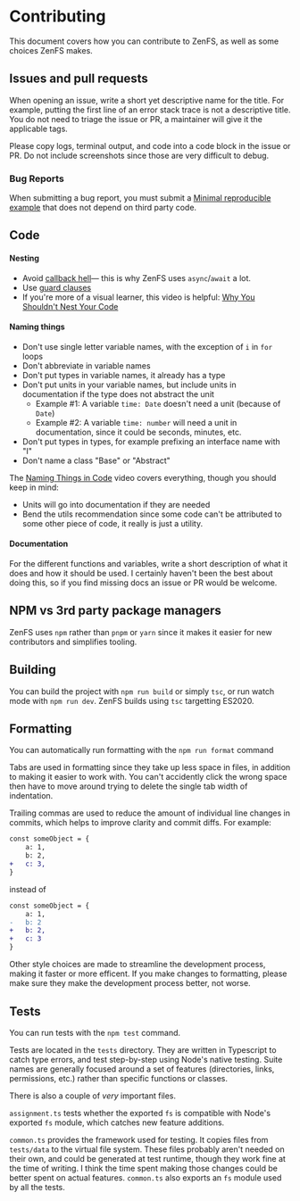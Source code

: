 # Contributing

This document covers how you can contribute to ZenFS, as well as some choices ZenFS makes.

## Issues and pull requests

When opening an issue, write a short yet descriptive name for the title. For example, putting the first line of an error stack trace is not a descriptive title. You do not need to triage the issue or PR, a maintainer will give it the applicable tags.

Please copy logs, terminal output, and code into a code block in the issue or PR. Do not include screenshots since those are very difficult to debug.

### Bug Reports

When submitting a bug report, you must submit a [Minimal reproducible example](https://en.wikipedia.org/wiki/Minimal_reproducible_example) that does not depend on third party code.

## Code

#### Nesting

- Avoid [callback hell](http://callbackhell.com/)— this is why ZenFS uses `async`/`await` a lot.
- Use [guard clauses](<https://en.wikipedia.org/wiki/Guard_(computer_science)>)
- If you're more of a visual learner, this video is helpful: [Why You Shouldn't Nest Your Code](https://youtu.be/CFRhGnuXG-4)

#### Naming things

- Don't use single letter variable names, with the exception of `i` in `for` loops
- Don't abbreviate in variable names
- Don't put types in variable names, it already has a type
- Don't put units in your variable names, but include units in documentation if the type does not abstract the unit
    - Example #1: A variable `time: Date` doesn't need a unit (because of `Date`)
    - Example #2: A variable `time: number` will need a unit in documentation, since it could be seconds, minutes, etc.
- Don't put types in types, for example prefixing an interface name with "I"
- Don't name a class "Base" or "Abstract"

The [Naming Things in Code](https://youtu.be/-J3wNP6u5YU) video covers everything, though you should keep in mind:

- Units will go into documentation if they are needed
- Bend the utils recommendation since some code can't be attributed to some other piece of code, it really is just a utility.

#### Documentation

For the different functions and variables, write a short description of what it does and how it should be used. I certainly haven't been the best about doing this, so if you find missing docs an issue or PR would be welcome.

## NPM vs 3rd party package managers

ZenFS uses `npm` rather than `pnpm` or `yarn` since it makes it easier for new contributors and simplifies tooling.

## Building

You can build the project with `npm run build` or simply `tsc`, or run watch mode with `npm run dev`. ZenFS builds using `tsc` targetting ES2020.

## Formatting

You can automatically run formatting with the `npm run format` command

Tabs are used in formatting since they take up less space in files, in addition to making it easier to work with. You can't accidently click the wrong space then have to move around trying to delete the single tab width of indentation.

Trailing commas are used to reduce the amount of individual line changes in commits, which helps to improve clarity and commit diffs. For example:

```diff
const someObject = {
	a: 1,
	b: 2,
+	c: 3,
}

```

instead of

```diff
const someObject = {
	a: 1,
-	b: 2
+	b: 2,
+	c: 3
}

```

Other style choices are made to streamline the development process, making it faster or more efficent. If you make changes to formatting, please make sure they make the development process better, not worse.

## Tests

You can run tests with the `npm test` command.

Tests are located in the `tests` directory. They are written in Typescript to catch type errors, and test step-by-step using Node's native testing. Suite names are generally focused around a set of features (directories, links, permissions, etc.) rather than specific functions or classes.

There is also a couple of _very_ important files.

`assignment.ts` tests whether the exported `fs` is compatible with Node's exported `fs` module, which catches new feature additions.

`common.ts` provides the framework used for testing. It copies files from `tests/data` to the virtual file system. These files probably aren't needed on their own, and could be generated at test runtime, though they work fine at the time of writing. I think the time spent making those changes could be better spent on actual features. `common.ts` also exports an `fs` module used by all the tests.
